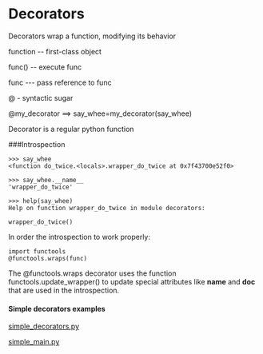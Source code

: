 # Decorators

Decorators wrap a function, modifying its behavior

function -- first-class object

func() -- execute func

func --- pass reference to func

@ - syntactic sugar

@my_decorator ==> say_whee=my_decorator(say_whee)

Decorator is a regular python function

###Introspection

```
>>> say_whee
<function do_twice.<locals>.wrapper_do_twice at 0x7f43700e52f0>

>>> say_whee.__name__
'wrapper_do_twice'

>>> help(say_whee)
Help on function wrapper_do_twice in module decorators:

wrapper_do_twice()
```
In order the introspection to work properly:

```
import functools
@functools.wraps(func)
```

The @functools.wraps decorator uses the function functools.update_wrapper() to update special attributes like __name__ and __doc__ that are used in the introspection.


#### Simple decorators examples

[simple_decorators.py](simple_decorators.py)

[simple_main.py](simple_main.py)
